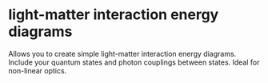 # light-matter interaction energy diagrams
Allows you to create simple light-matter interaction energy diagrams. Include your quantum states and photon couplings between states. Ideal for non-linear optics. 
